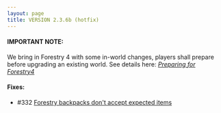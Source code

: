 ```yaml
---
layout: page
title: VERSION 2.3.6b (hotfix)
---
```


#### IMPORTANT NOTE:
We bring in Forestry 4 with some in-world changes, players shall prepare before upgrading an existing world.
See details here: [_Preparing for Forestry4_](https://github.com/Beyond-Reality/BeyondRealityModPack/issues/323)

#### Fixes:

* #332 [Forestry backpacks don't accept expected items](https://github.com/Beyond-Reality/BeyondRealityModPack/issues/232)
